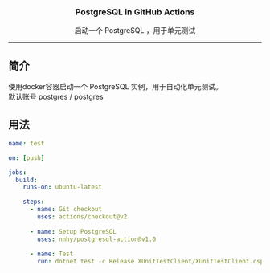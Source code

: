 <div align="center">
  <p>
    <h3>PostgreSQL in GitHub Actions</h3>
  </p>
  <p>启动一个 PostgreSQL ，用于单元测试</p>
</div>

---

## 简介

使用docker容器启动一个 PostgreSQL 实例，用于自动化单元测试。  
默认账号 postgres / postgres  

## 用法

```yaml
name: test

on: [push]

jobs:
  build:
    runs-on: ubuntu-latest

    steps:
      - name: Git checkout
        uses: actions/checkout@v2
  
      - name: Setup PostgreSQL
        uses: nnhy/postgresql-action@v1.0
  
      - name: Test
        run: dotnet test -c Release XUnitTestClient/XUnitTestClient.csproj
```
